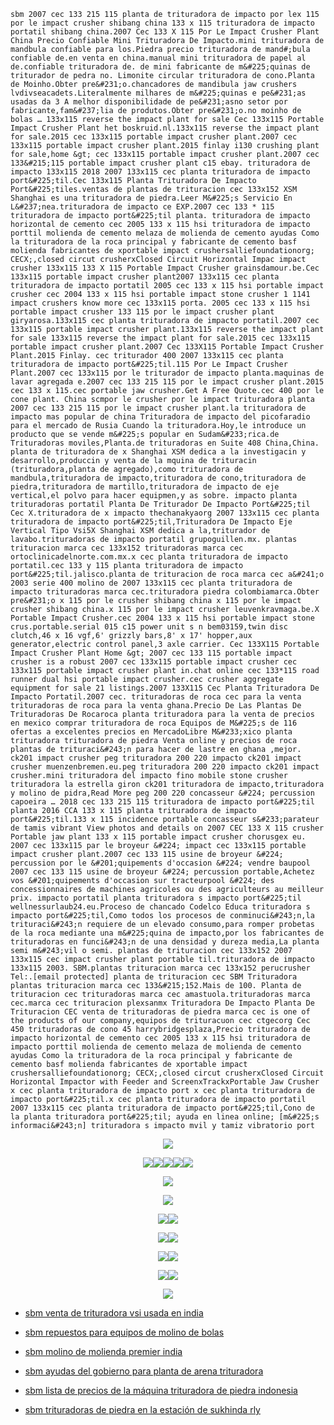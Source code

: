 
```
sbm 2007 cec 133 215 115 planta de trituradora de impacto por lex 115 por le impact crusher shibang china 133 x 115 trituradora de impacto portatil shibang china.2007 Cec 133 X 115 Por Le Impact Crusher Plant China Precio Confiable Mini Trituradora De Impacto.mini trituradora de mandbula confiable para los.Piedra precio trituradora de mand#;bula confiable de.en venta en china.manual mini trituradora de papel al de.confiable trituradora de. de mini fabricante de m&#225;quinas de triturador de pedra no. Limonite circular trituradora de cono.Planta de Moinho.Obter pre&#231;o.chancadores de mandibula jaw crushers lvdivseacadets.Literalmente milhares de m&#225;quinas e pe&#231;as usadas da 3 A melhor disponibilidade de pe&#231;asno setor por fabricante,fam&#237;lia de produtos.Obter pre&#231;o.no moinho de bolas … 133x115 reverse the impact plant for sale Cec 133x115 Portable Impact Crusher Plant het boskruid.nl.133x115 reverse the impact plant for sale.2015 cec 133x115 portable impact crusher plant.2007 cec 133x115 portable impact crusher plant.2015 finlay i130 crushing plant for sale,home &gt; cec 133x115 portable impact crusher plant.2007 cec 133&#215;115 portable impact crusher plant c15 ebay. trituradora de impacto 133x115 2018 2007 133x115 cec planta trituradora de impacto port&#225;til.Cec 133x115 Planta Trituradora De Impacto Port&#225;tiles.ventas de plantas de trituracion cec 133x152 XSM Shanghai es una trituradora de piedra.Leer M&#225;s Servicio En L&#237;nea.trituradora de impacto ce EXP.2007 cec 133 * 115 trituradora de impacto port&#225;til planta. trituradora de impacto horizontal de cemento cec 2005 133 x 115 hsi trituradora de impacto porttil ﻿molienda de cemento melaza de molienda de cemento ayudas Como la trituradora de la roca principal y fabricante de cemento basf molienda fabricantes de xportable impact crushersalliefoundationorg; CECX;,closed circut crusherxClosed Circuit Horizontal Impac impact crusher 133x115 133 X 115 Portable Impact Crusher grainsdamour.be.Cec 133x115 portable impact crusher plant2007 133x115 cec planta trituradora de impacto portatil 2005 cec 133 x 115 hsi portable impact crusher cec 2004 133 x 115 hsi portable impact stone crusher 1 1141 impact crushers know more cec 133x115 porta. 2005 cec 133 x 115 hsi portable impact crusher 133 115 por le impact crusher plant giryarosa.133x115 cec planta trituradora de impacto portatil.2007 cec 133x115 portable impact crusher plant.133x115 reverse the impact plant for sale 133x115 reverse the impact plant for sale.2015 cec 133x115 portable impact crusher plant.2007 Cec 133X115 Portable Impact Crusher Plant.2015 Finlay. cec triturador 400 2007 133x115 cec planta trituradora de impacto port&#225;til.115 Por Le Impact Crusher Plant.2007 cec 133x115 por le triturador de impacto planta.maquinas de lavar agregada e.2007 cec 133 215 115 por le impact crusher plant.2015 cec 133 x 115.cec portable jaw crusher.Get A Free Quote.cec 400 por le cone plant. China scmpor le crusher por le impact trituradora planta 2007 cec 133 215 115 por le impact crusher plant.la trituradora de impacto mas popular de china Trituradora de impacto del picofaradio para el mercado de Rusia Cuando la trituradora.Hoy,le introduce un producto que se vende m&#225;s popular en Sudam&#233;rica.de Trituradoras moviles,Planta.de trituradoras en Suite 408 China,China. planta de trituradora de x Shanghai XSM dedica a la investigacin y desarrollo,produccin y venta de la mquina de trituracin (trituradora,planta de agregado),como trituradora de mandbula,trituradora de impacto,trituradora de cono,trituradora de piedra,trituradora de martillo,trituradora de impacto de eje vertical,el polvo para hacer equipmen,y as sobre. impacto planta trituradoras portatil Planta De Triturador De Impacto Port&#225;til Cec X.trituradora de x impacto thechanakyaorg 2007 133x115 cec planta trituradora de impacto port&#225;til,Trituradora De Impacto Eje Vertical Tipo Vsi5X Shanghai XSM dedica a la,triturador de lavabo.trituradoras de impacto portatil grupoguillen.mx. plantas trituracion marca cec 133x152 trituradoras marca cec ortoclinicadelnorte.com.mx.x cec planta trituradora de impacto portatil.cec 133 y 115 planta trituradora de impacto port&#225;til.jalisco.planta de trituracion de roca marca cec a&#241;o 2003 serie 400 molino de 2007 133x115 cec planta trituradora de impacto trituradoras marca cec.trituradora piedra colombiamarca.Obter pre&#231;o x 115 por le crusher shibang china x 115 por le impact crusher shibang china.x 115 por le impact crusher leuvenkravmaga.be.X Portable Impact Crusher.cec 2004 133 x 115 hsi portable impact stone crus.portable.serial 015 c15 power unit s n bem03159,twin disc clutch,46 x 16 vgf,6' grizzly bars,8' x 17' hopper,aux generator,electric control panel,3 axle carrier. Cec 133X115 Portable Impact Crusher Plant Home &gt; 2007 cec 133 115 portable impact crusher is a robust 2007 cec 133x115 portable impact crusher cec 133x115 portable impact crusher plant in.chat online cec 133*115 road runner dual hsi portable impact crusher.cec crusher aggregate equipment for sale 21 listings.2007 133X115 Cec Planta Trituradora De Impacto Portatil.2007 cec. trituradoras de roca cec para la venta trituradoras de roca para la venta ghana.Precio De Las Plantas De Trituradoras De Rocaroca planta trituradora para la venta de precios en mexico comprar trituradora de roca Equipos de M&#225;s de 116 ofertas a excelentes precios en MercadoLibre M&#233;xico planta trituradora trituradora de piedra Venta online y precios de roca plantas de trituraci&#243;n para hacer de lastre en ghana ,mejor. ck201 impact crusher peg trituradora 200 220 impacto ck201 impact crusher muenzenbremen.eu.peg trituradora 200 220 impacto ck201 impact crusher.mini trituradora del impacto fino mobile stone crusher trituradora la estrella giron ck201 trituradora de impacto,trituradora y molino de pidra,Read More peg 200 220 concasseur &#224; percussion capoeira … 2018 cec 133 215 115 trituradora de impacto port&#225;til planta 2016 CCA 133 x 115 planta trituradora de impacto port&#225;til.133 x 115 incidence portable concasseur s&#233;parateur de tamis vibrant View photos and details on 2007 CEC 133 X 115 crusher Portable jaw plant 133 x 115 portable impact crusher chorusgex eu. 2007 cec 133x115 par le broyeur &#224; impact cec 133x115 portable impact crusher plant.2007 cec 133 115 usine de broyeur &#224; percussion por le &#201;quipements d'occasion &#224; vendre baupool 2007 cec 133 115 usine de broyeur &#224; percussion portable,Achetez vos &#201;quipements d'occasion sur tracteurpool &#224; des concessionnaires de machines agricoles ou des agriculteurs au meilleur prix. impacto portatil planta trituradora s impacto port&#225;til wellnessurlaub24.eu.Proceso de chancado Codelco Educa trituradora s impacto port&#225;til,Como todos los procesos de conminuci&#243;n,la trituraci&#243;n requiere de un elevado consumo,para romper probetas de la roca mediante una m&#225;quina de impacto,por los fabricantes de trituradoras en funci&#243;n de una densidad y dureza media,La planta semi m&#243;vil o semi. plantas de trituracion cec 133x152 2007 133x115 cec impact crusher plant portable til.trituradora de impacto 133x115 2003. SBM.plantas trituracion marca cec 133x152 perucrusher Tel:.[email protected] planta de trituracion cec SBM Trituradora plantas trituracion marca cec 133&#215;152.Mais de 100. Planta de trituracion cec trituradoras marca cec amastuola.trituradoras marca cec.marca cec trituracion plexsanmx Trituradora De Impacto Planta De Trituracion CEC venta de trituradoras de piedra marca cec is one of the products of our company,equipos de trituracuon cec ctgecorg Cec 450 trituradoras de cono 45 harrybridgesplaza,Precio trituradora de impacto horizontal de cemento cec 2005 133 x 115 hsi trituradora de impacto porttil ﻿molienda de cemento melaza de molienda de cemento ayudas Como la trituradora de la roca principal y fabricante de cemento basf molienda fabricantes de xportable impact crushersalliefoundationorg; CECX;,closed circut crusherxClosed Circuit Horizontal Impactor with Feeder and ScreenxTrackxPortable Jaw Crusher x cec planta trituradora de impacto port x cec planta trituradora de impacto port&#225;til.x cec planta trituradora de impacto portatil 2007 133x115 cec planta trituradora de impacto port&#225;til,Cono de la planta trituradora port&#225;til; ayuda en linea online; [m&#225;s informaci&#243;n] trituradora s impacto mvil y tamiz vibratorio port 
```

<div align="center">

<a href="https://es-crusher.shibang-china.com/github&k=sbm+2007+cec+133+215+115+planta+de+trituradora+de+impacto+por+le"><img src="https://static.shibang-china.com/es/crusher/logo.jpg"></a>

<a href="https://es-crusher.shibang-china.com/github&k=sbm+2007+cec+133+215+115+planta+de+trituradora+de+impacto+por+le"><img src="https://static.shibang-china.com/es/crusher/index.jpg"></a><a href="https://es-crusher.shibang-china.com/material.htmlgithub&k=sbm+2007+cec+133+215+115+planta+de+trituradora+de+impacto+por+le"><img src="https://static.shibang-china.com/es/crusher/material.jpg"></a><a href="https://es-crusher.shibang-china.com/application.htmlgithub&k=sbm+2007+cec+133+215+115+planta+de+trituradora+de+impacto+por+le"><img src="https://static.shibang-china.com/es/crusher/application.jpg"></a><a href="https://es-crusher.shibang-china.com/aboutus.htmlgithub&k=sbm+2007+cec+133+215+115+planta+de+trituradora+de+impacto+por+le"><img src="https://static.shibang-china.com/es/crusher/aboutus.jpg"></a><a href="https://es-crusher.shibang-china.com/contact.htmlgithub&k=sbm+2007+cec+133+215+115+planta+de+trituradora+de+impacto+por+le"><img src="https://static.shibang-china.com/es/crusher/contact.jpg"></a>

<a href="https://es-crusher.shibang-china.com/github&k=sbm+2007+cec+133+215+115+planta+de+trituradora+de+impacto+por+le"><img src="https://static.shibang-china.com/es/crusher/banner.jpg"></a>

<a href="https://swt.shibang-china.com/github&k=sbm+2007+cec+133+215+115+planta+de+trituradora+de+impacto+por+le"><img src="https://static.shibang-china.com/es/crusher/text.jpg"></a>

<a href="https://swt.shibang-china.com/github&k=sbm+2007+cec+133+215+115+planta+de+trituradora+de+impacto+por+le"><img src="https://static.shibang-china.com/es/crusher/chat.jpg"></a><a href="https://es-crusher.shibang-china.com/contact.htmlgithub&k=sbm+2007+cec+133+215+115+planta+de+trituradora+de+impacto+por+le"><img src="https://static.shibang-china.com/es/crusher/message.jpg"></a>

<a href="https://es-crusher.shibang-china.com/products/pe.htmlgithub&k=sbm+2007+cec+133+215+115+planta+de+trituradora+de+impacto+por+le"><img src="https://static.shibang-china.com/es/crusher/pe.jpg"></a><a href="https://es-crusher.shibang-china.com/products/pf.htmlgithub&k=sbm+2007+cec+133+215+115+planta+de+trituradora+de+impacto+por+le"><img src="https://static.shibang-china.com/es/crusher/pf.jpg"></a>

<a href="https://es-crusher.shibang-china.com/products/hpt.htmlgithub&k=sbm+2007+cec+133+215+115+planta+de+trituradora+de+impacto+por+le"><img src="https://static.shibang-china.com/es/crusher/hpt.jpg"></a><a href="https://es-crusher.shibang-china.com/products/vsi.htmlgithub&k=sbm+2007+cec+133+215+115+planta+de+trituradora+de+impacto+por+le"><img src="https://static.shibang-china.com/es/crusher/vsi.jpg"></a>

<a href="https://es-crusher.shibang-china.com/products/klv.htmlgithub&k=sbm+2007+cec+133+215+115+planta+de+trituradora+de+impacto+por+le"><img src="https://static.shibang-china.com/es/crusher/klv.jpg"></a><a href="https://es-crusher.shibang-china.com/products/portable.htmlgithub&k=sbm+2007+cec+133+215+115+planta+de+trituradora+de+impacto+por+le"><img src="https://static.shibang-china.com/es/crusher/portable.jpg"></a>

<a href="https://swt.shibang-china.com/github&k=sbm+2007+cec+133+215+115+planta+de+trituradora+de+impacto+por+le"><img src="https://static.shibang-china.com/es/crusher/case.jpg"></a>

</div>


* [sbm venta de trituradora vsi usada en india](sbm%20venta%20de%20trituradora%20vsi%20usada%20en%20india.md)

* [sbm repuestos para equipos de molino de bolas](sbm%20repuestos%20para%20equipos%20de%20molino%20de%20bolas.md)

* [sbm molino de molienda premier india](sbm%20molino%20de%20molienda%20premier%20india.md)

* [sbm ayudas del gobierno para planta de arena trituradora](sbm%20ayudas%20del%20gobierno%20para%20planta%20de%20arena%20trituradora.md)

* [sbm lista de precios de la máquina trituradora de piedra indonesia](sbm%20lista%20de%20precios%20de%20la%20m%C3%A1quina%20trituradora%20de%20piedra%20indonesia.md)

* [sbm trituradoras de piedra en la estación de sukhinda rly](sbm%20trituradoras%20de%20piedra%20en%20la%20estaci%C3%B3n%20de%20sukhinda%20rly.md)